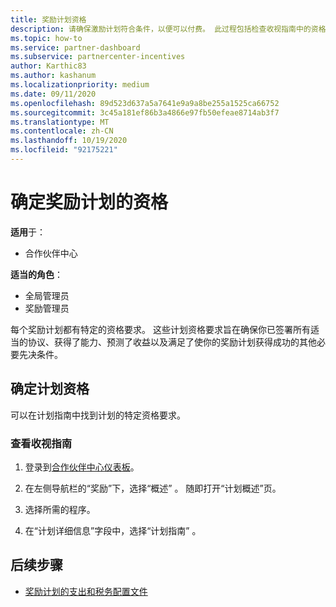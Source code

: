 ```yaml
---
title: 奖励计划资格
description: 请确保激励计划符合条件，以便可以付费。 此过程包括检查收视指南中的资格。
ms.topic: how-to
ms.service: partner-dashboard
ms.subservice: partnercenter-incentives
author: Karthic83
ms.author: kashanum
ms.localizationpriority: medium
ms.date: 09/11/2020
ms.openlocfilehash: 89d523d637a5a7641e9a9a8be255a1525ca66752
ms.sourcegitcommit: 3c45a181ef86b3a4866e97fb50efeae8714ab3f7
ms.translationtype: MT
ms.contentlocale: zh-CN
ms.lasthandoff: 10/19/2020
ms.locfileid: "92175221"
---
```

# <a name="determine-your-incentives-program-eligibility"></a>确定奖励计划的资格

**适用**于：

- 合作伙伴中心

**适当的角色**：

- 全局管理员
- 奖励管理员

 每个奖励计划都有特定的资格要求。 这些计划资格要求旨在确保你已签署所有适当的协议、获得了能力、预测了收益以及满足了使你的奖励计划获得成功的其他必要先决条件。

## <a name="determining-your-program-eligibility"></a>确定计划资格

可以在计划指南中找到计划的特定资格要求。 

### <a name="to-see-your-program-guide"></a>查看收视指南

1. 登录到[合作伙伴中心仪表板](https://partner.microsoft.com/dashboard/)。

2. 在左侧导航栏的“奖励”下，选择“概述” 。 随即打开“计划概述”页。

3. 选择所需的程序。

4. 在“计划详细信息”字段中，选择“计划指南” 。

## <a name="next-steps"></a>后续步骤

- [奖励计划的支出和税务配置文件](incentives-create-and-manage-your-payout-and-tax-profiles.md)
